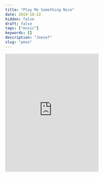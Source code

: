 ```yaml
---
title: "Play Me Something Nice"
date: 2019-10-22
hidden: false
draft: false
tags: ["music"]
keywords: []
description: "Joesef"
slug: "pmsn"
---
```


<iframe src="https://open.spotify.com/embed/track/4YEoimxmDNIwTDaG6jZmcg" width="300" height="380" frameborder="0" allowtransparency="false" allow="encrypted-media"></iframe>

